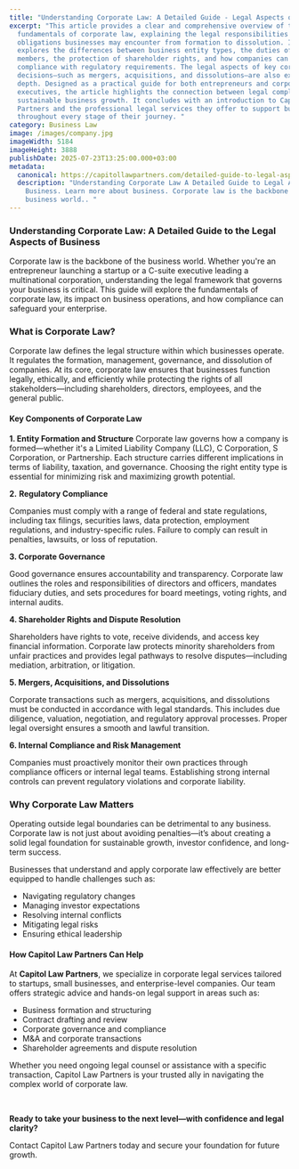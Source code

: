 ```yaml
---
title: "Understanding Corporate Law: A Detailed Guide - Legal Aspects of Business "
excerpt: "This article provides a clear and comprehensive overview of the
  fundamentals of corporate law, explaining the legal responsibilities and
  obligations businesses may encounter from formation to dissolution. It
  explores the differences between business entity types, the duties of board
  members, the protection of shareholder rights, and how companies can ensure
  compliance with regulatory requirements. The legal aspects of key corporate
  decisions—such as mergers, acquisitions, and dissolutions—are also examined in
  depth. Designed as a practical guide for both entrepreneurs and corporate
  executives, the article highlights the connection between legal compliance and
  sustainable business growth. It concludes with an introduction to Capitol Law
  Partners and the professional legal services they offer to support businesses
  throughout every stage of their journey. "
category: Business Law
image: /images/company.jpg
imageWidth: 5184
imageHeight: 3888
publishDate: 2025-07-23T13:25:00.000+03:00
metadata:
  canonical: https://capitollawpartners.com/detailed-guide-to-legal-aspects-of-business
  description: "Understanding Corporate Law A Detailed Guide to Legal Aspects of
    Business. Learn more about business. Corporate law is the backbone of the
    business world.. "
---
```

### **Understanding Corporate Law: A Detailed Guide to the Legal Aspects of Business** 

Corporate law is the backbone of the business world. Whether you're an entrepreneur launching a startup or a C-suite executive leading a multinational corporation, understanding the legal framework that governs your business is critical. This guide will explore the fundamentals of corporate law, its impact on business operations, and how compliance can safeguard your enterprise. 

### **What is Corporate Law?** 

Corporate law defines the legal structure within which businesses operate. It regulates the formation, management, governance, and dissolution of companies. At its core, corporate law ensures that businesses function legally, ethically, and efficiently while protecting the rights of all stakeholders—including shareholders, directors, employees, and the general public. 

#### **Key Components of Corporate Law** 

**1. Entity Formation and Structure** Corporate law governs how a company is formed—whether it's a Limited Liability Company (LLC), C Corporation, S Corporation, or Partnership. Each structure carries different implications in terms of liability, taxation, and governance. Choosing the right entity type is essential for minimizing risk and maximizing growth potential. 

 **2.** **Regulatory Compliance** 

Companies must comply with a range of federal and state regulations, including tax filings, securities laws, data protection, employment regulations, and industry-specific rules. Failure to comply can result in penalties, lawsuits, or loss of reputation. 

**3. Corporate Governance** 

 Good governance ensures accountability and transparency. Corporate law outlines the roles and responsibilities of directors and officers, mandates fiduciary duties, and sets procedures for board meetings, voting rights, and internal audits. 

**4. Shareholder Rights and Dispute Resolution** 

 Shareholders have rights to vote, receive dividends, and access key financial information. Corporate law protects minority shareholders from unfair practices and provides legal pathways to resolve disputes—including mediation, arbitration, or litigation. 

**5. Mergers, Acquisitions, and Dissolutions** 

 Corporate transactions such as mergers, acquisitions, and dissolutions must be conducted in accordance with legal standards. This includes due diligence, valuation, negotiation, and regulatory approval processes. Proper legal oversight ensures a smooth and lawful transition. 

**6. Internal Compliance and Risk Management** 

 Companies must proactively monitor their own practices through compliance officers or internal legal teams. Establishing strong internal controls can prevent regulatory violations and corporate liability. 

### **Why Corporate Law Matters** 

Operating outside legal boundaries can be detrimental to any business. Corporate law is not just about avoiding penalties—it’s about creating a solid legal foundation for sustainable growth, investor confidence, and long-term success. 

Businesses that understand and apply corporate law effectively are better equipped to handle challenges such as: 

* Navigating regulatory changes 
* Managing investor expectations 
* Resolving internal conflicts 
* Mitigating legal risks 
* Ensuring ethical leadership 

#### **How Capitol Law Partners Can Help** 

At **Capitol Law Partners**, we specialize in corporate legal services tailored to startups, small businesses, and enterprise-level companies. Our team offers strategic advice and hands-on legal support in areas such as: 

* Business formation and structuring 
* Contract drafting and review 
* Corporate governance and compliance 
* M&A and corporate transactions 
* Shareholder agreements and dispute resolution 

Whether you need ongoing legal counsel or assistance with a specific transaction, Capitol Law Partners is your trusted ally in navigating the complex world of corporate law. 

 

**Ready to take your business to the next level—with confidence and legal clarity?** 

Contact Capitol Law Partners today and secure your foundation for future growth.
